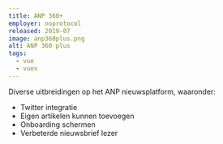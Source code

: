```yaml
---
title: ANP 360+
employer: noprotocol
released: 2019-07
image: anp360plus.png
alt: ANP 360 plus
tags:
  - vue
  - vuex
---
```


Diverse uitbreidingen op het ANP nieuwsplatform, waaronder:

- Twitter integratie
- Eigen artikelen kunnen toevoegen
- Onboarding schermen
- Verbeterde nieuwsbrief lezer
